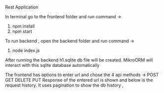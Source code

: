 Rest Application 

In terminal go to the frontend folder and run command -> 

1. npm install
2. npm start

To run backend , open the backend folder and run command ->
1. node index.js

After running the backend h1.sqlite db file will be created. 
MikroORM will interact with this sqlite database automatically 

The frontend has options to enter url and chose the 4 api methods -> POST GET DELETE PUT
Response of the entered url is shown and below is the request history. 
It uses pagination to show the db history , 
